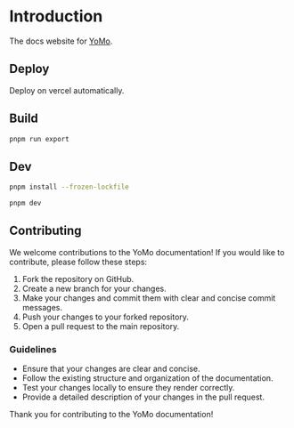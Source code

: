 # Introduction

The docs website for [YoMo](https://github.com/yomorun/yomo).

## Deploy

Deploy on vercel automatically.

## Build

```bash
pnpm run export
```

## Dev

```bash
pnpm install --frozen-lockfile

pnpm dev
```

## Contributing

We welcome contributions to the YoMo documentation! If you would like to contribute, please follow these steps:

1. Fork the repository on GitHub.
2. Create a new branch for your changes.
3. Make your changes and commit them with clear and concise commit messages.
4. Push your changes to your forked repository.
5. Open a pull request to the main repository.

### Guidelines

- Ensure that your changes are clear and concise.
- Follow the existing structure and organization of the documentation.
- Test your changes locally to ensure they render correctly.
- Provide a detailed description of your changes in the pull request.

Thank you for contributing to the YoMo documentation!
